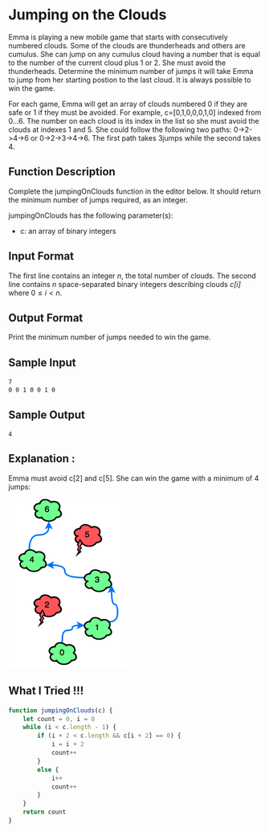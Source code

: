 # Jumping on the Clouds
Emma is playing a new mobile game that starts with consecutively numbered clouds. Some of the clouds are thunderheads and others are cumulus. She can jump on any cumulus cloud having a number that is equal to the number of the current cloud plus 1 or 2. She must avoid the thunderheads. Determine the minimum number of jumps it will take Emma to jump from her starting postion to the last cloud. It is always possible to win the game.

For each game, Emma will get an array of clouds numbered 0 if they are safe or 1 if they must be avoided. For example, c=[0,1,0,0,0,1,0] indexed from 0...6. The number on each cloud is its index in the list so she must avoid the clouds at indexes 1 and 5. She could follow the following two paths: 0->2->4->6 or 0->2->3->4->6. The first path takes 3jumps while the second takes 4.

## Function Description
Complete the jumpingOnClouds function in the editor below. It should return the minimum number of jumps required, as an integer.

jumpingOnClouds has the following parameter(s):

* c: an array of binary integers

## Input Format
The first line contains an integer _n_, the total number of clouds. The second line contains _n_ space-separated binary integers describing clouds _c[i]_ where $0\le i<n$.

## Output Format
Print the minimum number of jumps needed to win the game.

## Sample Input 

    7
    0 0 1 0 0 1 0

## Sample Output

    4

## Explanation :
Emma must avoid c[2] and c[5]. She can win the game with a minimum of 4 jumps:

![Explanation](img/../../img/Screenshot&#32;2019-05-13&#32;at&#32;12.19.02&#32;PM.png)

## What I Tried !!!
```js
function jumpingOnClouds(c) {
    let count = 0, i = 0
    while (i < c.length - 1) {
        if (i + 2 < c.length && c[i + 2] == 0) {
            i = i + 2
            count++
        }
        else {
            i++
            count++
        }
    }
    return count
}
```